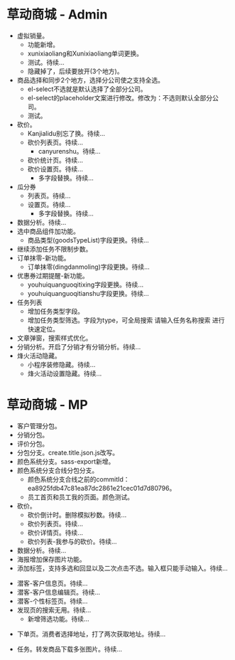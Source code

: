 # 草动商城 - Admin
* 虚拟销量。
  - 功能新增。
  - xunixiaoliang和Xunixiaoliang单词更换。
  - 测试。待续...
  - 隐藏掉了，后续要放开(3个地方)。
* 商品选择和同步2个地方，选择分公司使之支持全选。
  - el-select不选就是默认选择了全部分公司。
  - el-select的placeholder文案进行修改。修改为：不选则默认全部分公司。
  - 测试。
* 砍价。
    - Kanjialidu别忘了换。待续...
    - 砍价列表页。待续...
        - canyurenshu。待续...
    - 砍价统计页。待续...
    - 砍价设置页。待续...
        - 多字段替换。待续...
* 瓜分券
    - 列表页。待续...
    - 设置页。待续...
        - 多字段替换。待续...
* 数据分析。待续...
* 选中商品组件加功能。
  - 商品类型(goodsTypeList)字段更换。待续...
* 继续添加任务不限制步数。
* 订单抹零-新功能。
  - 订单抹零(dingdanmoling)字段更换。待续...
* 优惠券过期提醒-新功能。
  - youhuiquanguoqitixing字段更换。待续...
  - youhuiquanguoqitianshu字段更换。待续...
* 任务列表
    - 增加任务类型字段。
    - 增加任务类型筛选。字段为type，可全局搜索 请输入任务名称搜索 进行快速定位。
* 文章弹窗，搜索样式优化。
* 分销分析。开启了分销才有分销分析。待续...
* 烽火活动隐藏。
    - 小程序装修隐藏。待续...
    - 烽火活动设置隐藏。待续...

# 草动商城 - MP
* 客户管理分包。
* 分销分包。
* 评价分包。
* 分包分支。create.title.json.js改写。
* 颜色系统分支。sass-export新增。
* 颜色系统分支合线分包分支。
  - 颜色系统分支合线之前的commitId：ea8925fdb47c81ea87dc2861e21cec01d7d80796。
  - 员工首页和员工我的页面。颜色测试。
* 砍价。
    - 砍价倒计时。删除模拟秒数。待续...
    - 砍价列表页。待续...
    - 砍价详情页。待续...
    - 砍价列表-我参与的砍价。待续...
* 数据分析。待续...
* 海报增加保存图片功能。
* 添加标签，支持多选和回显以及二次点击不选。输入框只能手动输入。待续...
- 潜客-客户信息页。待续...
- 潜客-客户信息编辑页。待续...
- 潜客-个性标签页。待续...
- 发现页的搜索无用。待续...
    - 新增筛选功能。待续...
* 下单页。消费者选择地址，打了两次获取地址。待续...
- 任务。转发商品下载多张图片。待续...


